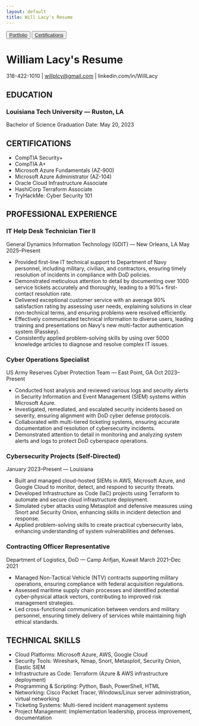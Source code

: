 ```yaml
---
layout: default
title: Will Lacy's Resume
---
```


 <button>
    <a type="button" href="https://pacy035.github.io/"> Portfolio</a>
 </button> 
 <button>
    <a type="button" href="https://pacy035.github.io/Certifications/"> Certifications</a>
 </button> 

# William Lacy's Resume
318-422-1010 | willplcy@gmail.com | linkedin.com/in/WillLacy

## EDUCATION
### Louisiana Tech University — Ruston, LA
Bachelor of Science 
Graduation Date: May 20, 2023

## CERTIFICATIONS
- CompTIA Security+
- CompTIA A+
- Microsoft Azure Fundamentals (AZ-900)
- Microsoft Azure Administrator (AZ-104)
- Oracle Cloud Infrastructure Associate
- HashiCorp Terraform Associate
- TryHackMe: Cyber Security 101

## PROFESSIONAL EXPERIENCE

### IT Help Desk Technician Tier II
General Dynamics Information Technology (GDIT) — New Orleans, LA
May 2025–Present
- Provided first-line IT technical support to Department of Navy personnel, including military, civilian, and contractors, ensuring timely resolution of incidents in compliance with DoD policies.
- Demonstrated meticulous attention to detail by documenting over 1000 service tickets accurately and thoroughly, leading to a 90%+ first-contact resolution rate.
- Delivered exceptional customer service with an average 90% satisfaction rating by assessing user needs, explaining solutions in clear non-technical terms, and ensuring problems were resolved efficiently.
- Effectively communicated technical information to diverse users, leading training and presentations on Navy's new multi-factor authentication system (Passkey).
- Consistently applied problem-solving skills by using over 5000 knowledge articles to diagnose and resolve complex IT issues.

### Cyber Operations Specialist
US Army Reserves Cyber Protection Team — East Point, GA
Oct 2023–Present
- Conducted host analysis and reviewed various logs and security alerts in Security Information and Event Management (SIEM) systems within Microsoft Azure.
- Investigated, remediated, and escalated security incidents based on severity, ensuring alignment with DoD cyber defense protocols.
- Collaborated with multi-tiered ticketing systems, ensuring accurate documentation and resolution of cybersecurity incidents.
- Demonstrated attention to detail in monitoring and analyzing system alerts and logs to protect DoD cyberspace operations.

### Cybersecurity Projects (Self-Directed)
January 2023–Present — Louisiana
- Built and managed cloud-hosted SIEMs in AWS, Microsoft Azure, and Google Cloud to monitor, detect, and respond to security threats.
- Developed Infrastructure as Code (IaC) projects using Terraform to automate and secure cloud infrastructure deployment.
- Simulated cyber attacks using Metasploit and defensive measures using Snort and Security Onion, enhancing skills in incident detection and response.
- Applied problem-solving skills to create practical cybersecurity labs, enhancing understanding of system vulnerabilities and defenses.

### Contracting Officer Representative
Department of Logistics, DoD — Camp Arifjan, Kuwait
March 2021–Dec 2021
- Managed Non-Tactical Vehicle (NTV) contracts supporting military operations, ensuring compliance with federal acquisition regulations.
- Assessed maritime supply chain processes and identified potential cyber-physical attack vectors, contributing to improved risk management strategies.
- Led cross-functional communication between vendors and military personnel, ensuring timely delivery of services while maintaining high ethical standards.

## TECHNICAL SKILLS
- Cloud Platforms: Microsoft Azure, AWS, Google Cloud
- Security Tools: Wireshark, Nmap, Snort, Metasploit, Security Onion, Elastic SIEM
- Infrastructure as Code: Terraform (Azure & AWS infrastructure deployment)
- Programming & Scripting: Python, Bash, PowerShell, HTML
- Networking: Cisco Packet Tracer, Windows/Linux server administration, virtual networking
- Ticketing Systems: Multi-tiered incident management systems
- Project Management: Implementation leadership, process improvement, documentation
